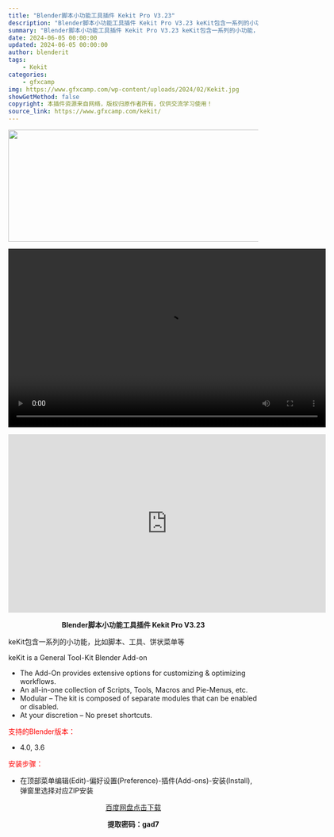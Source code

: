 ```yaml
---
title: "Blender脚本小功能工具插件 Kekit Pro V3.23"
description: "Blender脚本小功能工具插件 Kekit Pro V3.23 keKit包含一系列的小功能，比如脚本、工具、饼状菜单等 keKit is a General Tool-Kit Blender Ad..."
summary: "Blender脚本小功能工具插件 Kekit Pro V3.23 keKit包含一系列的小功能，比如脚本、工具、饼状菜单等 keKit is a General Tool-Kit Blender Ad..."
date: 2024-06-05 00:00:00
updated: 2024-06-05 00:00:00
author: blenderit
tags: 
    - Kekit
categories:
    - gfxcamp
img: https://www.gfxcamp.com/wp-content/uploads/2024/02/Kekit.jpg
showGetMethod: false
copyright: 本插件资源来自网络，版权归原作者所有，仅供交流学习使用！
source_link: https://www.gfxcamp.com/kekit/
---
```

<div><p><img decoding="async" class="aligncenter size-full wp-image-118602" src="https://www.gfxcamp.com/wp-content/uploads/2024/02/Kekit.jpg" data-src="https://www.gfxcamp.com/wp-content/uploads/2024/02/Kekit.jpg" alt="" width="640" height="226" data-srcset="https://www.gfxcamp.com/wp-content/uploads/2024/02/Kekit.jpg 640w, https://www.gfxcamp.com/wp-content/uploads/2024/02/Kekit-150x53.jpg 150w" data-sizes="(max-width: 640px) 100vw, 640px"><br>
</p><center><div style="width: 640px;" class="wp-video"><!--[if lt IE 9]><script>document.createElement('video');</script><![endif]-->
<video class="wp-video-shortcode" id="video-118601-1" width="640" height="360" preload="true" controls="controls"><source type="video/mp4" src="http://cloud.video.taobao.com/play/u/null/p/1/e/6/t/1/450421103769.mp4?_=1"></source><a href="http://cloud.video.taobao.com/play/u/null/p/1/e/6/t/1/450421103769.mp4">http://cloud.video.taobao.com/play/u/null/p/1/e/6/t/1/450421103769.mp4</a></video></div></center><p style="text-align: center;"><iframe loading="lazy" src="https://player.youku.com/embed/XNjM3MTQ1Nzg3Ng==" width="640" height="360" frameborder="0" allowfullscreen="allowfullscreen" data-mce-fragment="1"></iframe></p><p style="text-align: center;"><strong>Blender脚本小功能工具插件 Kekit Pro V3.23</strong></p><p>keKit包含一系列的小功能，比如脚本、工具、饼状菜单等</p><p>keKit is a General Tool-Kit Blender Add-on</p><ul>
<li>The Add-On provides extensive options for customizing &amp; optimizing workflows.</li>
<li>An all-in-one collection of Scripts, Tools, Macros and Pie-Menus, etc.</li>
<li>Modular – The kit is composed of separate modules that can be enabled or disabled.</li>
<li>At your discretion – No preset shortcuts.</li>
</ul><p style="text-align: left;"><span style="color: #ff0000;">支持的Blender版本：</span></p><ul>
<li style="text-align: left;">4.0, 3.6</li>
</ul><p style="text-align: left;"><span style="color: #ff0000;">安装步骤：</span></p><ul>
<li>在顶部菜单编辑(Edit)-偏好设置(Preference)-插件(Add-ons)-安装(Install),弹窗里选择对应ZIP安装</li>
</ul><p style="text-align: center;"><a class="maxbutton-3 maxbutton maxbutton-baidu" target="_blank" rel="noopener" href="https://pan.baidu.com/s/1uG6syJoxhzOfazDDhQiX0A?pwd=gad7"><span class="mb-text">百度网盘点击下载</span></a></p><p style="text-align: center;"><strong>提取密码：gad7</strong></p></div>